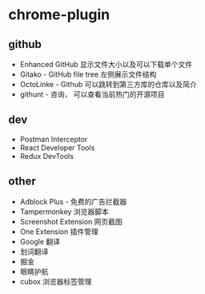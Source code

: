 # chrome-plugin

## github

- Enhanced GitHub 显示文件大小以及可以下载单个文件
- Gitako - GitHub file tree 左侧展示文件结构
- OctoLinke - Github 可以跳转到第三方库的仓库以及简介
- githunt - 咨询， 可以查看当前热门的开源项目

## dev

- Postman Interceptor
- React Developer Tools
- Redux DevTools

## other

- Adblock Plus - 免费的广告拦截器
- Tampermonkey 浏览器脚本
- Screenshot Extension 网页截图
- One Extension 插件管理
- Google 翻译
- 划词翻译
- 掘金
- 眼睛护航
- cubox 浏览器标签管理
